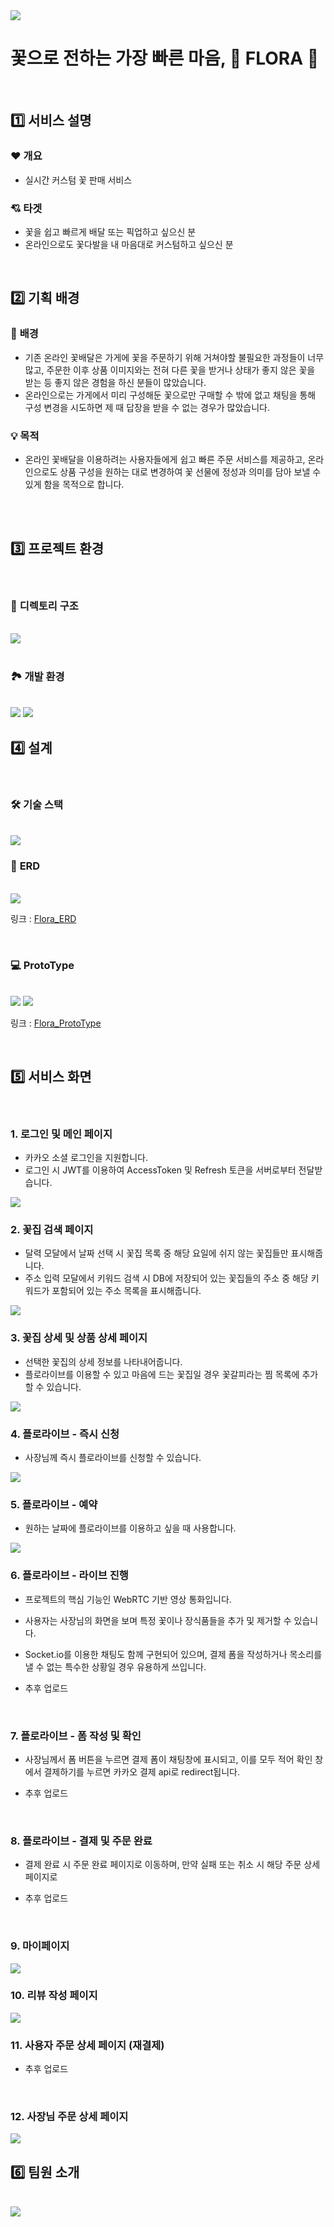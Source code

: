 <img src="https://user-images.githubusercontent.com/89143804/219468504-887cdaf7-7ab6-4f7c-a17c-5ded7d71ed33.png" />

<br />


# **꽃으로 전하는 가장 빠른 마음, 🌸 FLORA 🌸**

<br />

## 1️⃣ 서비스 설명

### ❤ **개요**
  
  - 실시간 커스텀 꽃 판매 서비스

### 💘 **타겟**

  - 꽃을 쉽고 빠르게 배달 또는 픽업하고 싶으신 분
  - 온라인으로도 꽃다발을 내 마음대로 커스텀하고 싶으신 분

<br />

## 2️⃣ 기획 배경

### 🎨 **배경**

  - 기존 온라인 꽃배달은 가게에 꽃을 주문하기 위해 거쳐야할 불필요한 과정들이 너무 많고, 주문한 이후 상품 이미지와는 전혀 다른 꽃을 받거나 상태가 좋지 않은 꽃을 받는 등 좋지 않은 경험을 하신 분들이 많았습니다.
  - 온라인으로는 가게에서 미리 구성해둔 꽃으로만 구매할 수 밖에 없고 채팅을 통해 구성 변경을 시도하면 제 때 답장을 받을 수 없는 경우가 많았습니다.

### 💡 **목적**

  - 온라인 꽃배달을 이용하려는 사용자들에게 쉽고 빠른 주문 서비스를 제공하고, 온라인으로도 상품 구성을 원하는 대로 변경하여 꽃 선물에 정성과 의미를 담아 보낼 수 있게 함을 목적으로 합니다.

<br />

<br />

## 3️⃣ 프로젝트 환경

<br />

### 📂 **디렉토리 구조**

<br />

<img src="https://user-images.githubusercontent.com/89143804/219456258-71b9b29b-8df4-4f7e-ae1a-ded71873971d.png" />

<br />

<br />

### 🏞️ **개발 환경**

<br />

<img src="https://user-images.githubusercontent.com/89143804/219468204-953ad944-58f5-4c04-be24-41e17bb5ea96.png" />

<img src="https://user-images.githubusercontent.com/89143804/219456995-fa47ff1a-f399-4371-85b0-d3e93bb903e1.png" />

<br />

## 4️⃣ 설계

<br />

### 🛠️ **기술 스택**

<br />

<img src="https://user-images.githubusercontent.com/89143804/219460001-545e83bd-17ac-438e-99fe-7b76a31719ce.png" />

<br />

### 📄 **ERD**

<br />

<img src="https://user-images.githubusercontent.com/89143804/219458257-fe94696c-8fe3-4d28-8c35-d7851b0f8473.png" />

링크 : [Flora_ERD](https://www.erdcloud.com/d/3nCdBkv5uTrdcWrom)

<br />

### 💻 **ProtoType**

<br />

<img src="https://user-images.githubusercontent.com/89143804/219458653-db35269a-10f4-44da-be5c-7ac27af3791f.png" />
<img src="https://user-images.githubusercontent.com/89143804/219458874-70309d74-8072-4b23-ad49-84bcb581f1d6.png" />

링크 : [Flora_ProtoType](https://www.figma.com/file/YsAf1u8pbz4To7Y1SG0GbJ/ssafy_3%ED%8C%80_%EC%8A%A4%ED%86%A0%EB%A6%AC%EB%B3%B4%EB%93%9C?node-id=352%3A6&t=04nX8r3t9uLi3Bw7-1)

<br />

## 5️⃣ 서비스 화면

<br />

### **1. 로그인 및 메인 페이지**

- 카카오 소셜 로그인을 지원합니다.
- 로그인 시 JWT를 이용하여 AccessToken 및 Refresh 토큰을 서버로부터 전달받습니다.
  
<img src="https://user-images.githubusercontent.com/89143804/219421974-137e0bab-fef2-46d4-8d4d-8763b66d2cb7.gif" />

<br/>

### **2. 꽃집 검색 페이지**

- 달력 모달에서 날짜 선택 시 꽃집 목록 중 해당 요일에 쉬지 않는 꽃집들만 표시해줍니다.
- 주소 입력 모달에서 키워드 검색 시 DB에 저장되어 있는 꽃집들의 주소 중 해당 키워드가 포함되어 있는 주소 목록을 표시해줍니다.

<img src="https://user-images.githubusercontent.com/89143804/219425347-312e7852-3ba0-42e1-abbe-44fd3d63c9cd.gif" />

<br/>

### **3. 꽃집 상세 및 상품 상세 페이지**

- 선택한 꽃집의 상세 정보를 나타내어줍니다.
- 플로라이브를 이용할 수 있고 마음에 드는 꽃집일 경우 꽃갈피라는 찜 목록에 추가할 수 있습니다.

<img src="https://user-images.githubusercontent.com/89143804/219425762-40926ed6-2074-4be2-879e-0772bc59dcee.gif" />

<br/>

### **4. 플로라이브 - 즉시 신청**

- 사장님께 즉시 플로라이브를 신청할 수 있습니다.

<img src="https://user-images.githubusercontent.com/89143804/219431709-46061687-440e-4d7c-9b85-f7663909c92d.gif" />

<br/>

### **5. 플로라이브 - 예약**

- 원하는 날짜에 플로라이브를 이용하고 싶을 때 사용합니다.

<img src="https://user-images.githubusercontent.com/89143804/219433053-d3e5bb47-72cb-4c5e-b767-bed5037d65b8.gif" />

<br/>

### **6. 플로라이브 - 라이브 진행**

- 프로젝트의 핵심 기능인 WebRTC 기반 영상 통화입니다.
- 사용자는 사장님의 화면을 보며 특정 꽃이나 장식품들을 추가 및 제거할 수 있습니다.
- Socket.io를 이용한 채팅도 함께 구현되어 있으며, 결제 폼을 작성하거나 목소리를 낼 수 없는 특수한 상황일 경우 유용하게 쓰입니다.

- 추후 업로드

<br />

### **7. 플로라이브 - 폼 작성 및 확인**

- 사장님께서 폼 버튼을 누르면 결제 폼이 채팅창에 표시되고, 이를 모두 적어 확인 창에서 결제하기를 누르면 카카오 결제 api로 redirect됩니다.

- 추후 업로드

<br />

### **8. 플로라이브 - 결제 및 주문 완료**

- 결제 완료 시 주문 완료 페이지로 이동하며, 만약 실패 또는 취소 시 해당 주문 상세 페이지로 

- 추후 업로드

<br />

### **9. 마이페이지**

<img src="https://user-images.githubusercontent.com/89143804/219435194-b496f1de-2ad2-4dff-bd69-c9d9e20fb14b.gif" />

<br/>

### **10. 리뷰 작성 페이지**

<img src="https://user-images.githubusercontent.com/89143804/219436195-edb8c0c2-8eb6-4396-a4ae-3ad86cc1a471.gif" />

<br/>

### **11. 사용자 주문 상세 페이지 (재결제)**

- 추후 업로드

<br />

### **12. 사장님 주문 상세 페이지**

<img src="https://user-images.githubusercontent.com/89143804/219439328-c0e641a1-c4e1-4a9d-a4db-3c911aafb6bc.gif" />


<br />

## 6️⃣ 팀원 소개

<br />

<img src="https://user-images.githubusercontent.com/89143804/219464594-4f8079cf-9350-462b-9a1a-02f6896dabef.png" />
